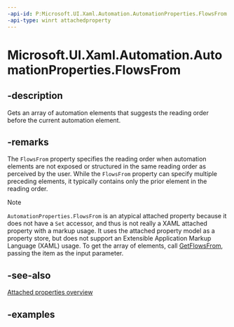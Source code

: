 ```yaml
---
-api-id: P:Microsoft.UI.Xaml.Automation.AutomationProperties.FlowsFrom
-api-type: winrt attachedproperty
---
```


# Microsoft.UI.Xaml.Automation.AutomationProperties.FlowsFrom

<!--
see GetFlowsFrom
-->


## -description

Gets an array of automation elements that suggests the reading order before the current automation element.

## -remarks

The `FlowsFrom` property specifies the reading order when automation elements are not exposed or structured in the same reading order as perceived by the user. While the `FlowsFrom` property can specify multiple preceding elements, it typically contains only the prior element in the reading order.

> [!NOTE]
> `AutomationProperties.FlowsFrom` is an atypical attached property because it does not have a `Set` accessor, and thus is not really a XAML attached property with a markup usage. It uses the attached property model as a property store, but does not support an Extensible Application Markup Language (XAML) usage. To get the array of elements, call [GetFlowsFrom](automationproperties_getflowsfrom_445997963.md), passing the item as the input parameter.

## -see-also

[Attached properties overview](/windows/uwp/xaml-platform/attached-properties-overview)

## -examples


